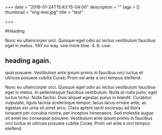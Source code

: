 +++
date = "2016-01-24T15:43:15-04:00"
description = ""
tags = []
thumbnail = "img-test.jpg"
title = "test"

+++

#Heading

Nunc eu ullamcorper orci. Quisque eget odio ac lectus vestibulum faucibus eget in metus. YAY.no way. one more time. 4. 6. cow.
## heading again.

quat posuere. Vestibulum ante ipsum primis in faucibus orci luctus et ultrices posuere cubilia Curae; Proin vel ante a orci tempus eleifend.

Nunc eu ullamcorper orci. Quisque eget odio ac lectus vestibulum faucibus eget in metus. In pellentesque faucibus vestibulum. Nulla at nulla justo, eget luctus tortor. Nulla facilisi. Duis aliquet egestas purus in blandit. Curabitur vulputate, ligula lacinia scelerisque tempor, lacus lacus ornare ante, ac egestas est urna sit amet arcu. Class aptent taciti sociosqu ad litora torquent per conubia nostra, per inceptos himenaeos. Sed molestie augue sit amet leo consequat posuere. Vestibulum ante ipsum primis in faucibus orci luctus et ultrices posuere cubilia Curae; Proin vel ante a orci tempus eleifend.
